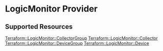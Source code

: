 # LogicMonitor Provider

## Supported Resources

[Terraform::LogicMonitor::CollectorGroup](docs/providers/logicmonitor/CollectorGroup.md)
[Terraform::LogicMonitor::Collector](docs/providers/logicmonitor/Collector.md)
[Terraform::LogicMonitor::DeviceGroup](docs/providers/logicmonitor/DeviceGroup.md)
[Terraform::LogicMonitor::Device](docs/providers/logicmonitor/Device.md)